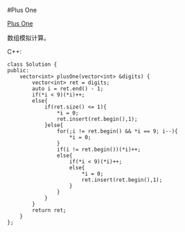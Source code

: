 ﻿#Plus One

[Plus One](https://leetcode.com/problems/plus-one/ "Plus One")

数组模拟计算。

C++:

    class Solution {
    public:
        vector<int> plusOne(vector<int> &digits) {
            vector<int> ret = digits;
            auto i = ret.end() - 1;
            if(*i < 9)(*i)++;
            else{
                if(ret.size() <= 1){
                    *i = 0;
                    ret.insert(ret.begin(),1);
                }else{
                    for(;i != ret.begin() && *i == 9; i--){
                        *i = 0;
                    }
                    if(i != ret.begin())(*i)++;
                    else{
                        if(*i < 9)(*i)++;
                        else{
                            *i = 0;
                            ret.insert(ret.begin(),1);
                        }
                    }
                }
            }
            return ret;
        }
    };